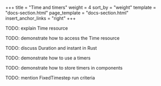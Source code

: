 +++
title = "Time and timers"
weight = 4
sort_by = "weight"
template = "docs-section.html"
page_template = "docs-section.html"
insert_anchor_links = "right"
+++

TODO: explain Time resource

TODO: demonstrate how to access the Time resource

TODO: discuss Duration and instant in Rust

TODO: demonstrate how to use a timers

TODO: demonstrate how to store timers in components

TODO: mention FixedTimestep run criteria
